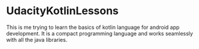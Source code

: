 # UdacityKotlinLessons
This is me trying to learn the basics of kotlin language for android app development. It is a compact programming language and works seamlessly with all the java libraries. 
